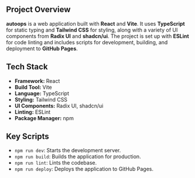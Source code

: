 ## Project Overview

**autoops** is a web application built with **React** and **Vite**. It uses **TypeScript** for static typing and **Tailwind CSS** for styling, along with a variety of UI components from **Radix UI** and **shadcn/ui**. The project is set up with **ESLint** for code linting and includes scripts for development, building, and deployment to **GitHub Pages**.

## Tech Stack

- **Framework:** React
- **Build Tool:** Vite
- **Language:** TypeScript
- **Styling:** Tailwind CSS
- **UI Components:** Radix UI, shadcn/ui
- **Linting:** ESLint
- **Package Manager:** npm

## Key Scripts

- `npm run dev`: Starts the development server.
- `npm run build`: Builds the application for production.
- `npm run lint`: Lints the codebase.
- `npm run deploy`: Deploys the application to GitHub Pages.
